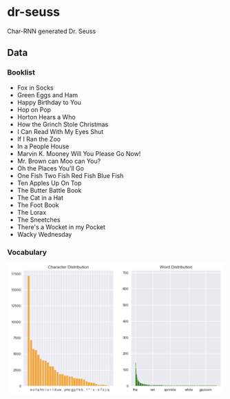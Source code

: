 # dr-seuss

Char-RNN generated Dr. Seuss

## Data

### Booklist
- Fox in Socks
- Green Eggs and Ham
- Happy Birthday to You
- Hop on Pop
- Horton Hears a Who
- How the Grinch Stole Christmas
- I Can Read With My Eyes Shut
- If I Ran the Zoo
- In a People House
- Marvin K. Mooney Will You Please Go Now!
- Mr. Brown can Moo can You?
- Oh the Places You'll Go
- One Fish Two Fish Red Fish Blue Fish
- Ten Apples Up On Top
- The Butter Battle Book
- The Cat in a Hat
- The Foot Book
- The Lorax
- The Sneetches
- There's a Wocket in my Pocket
- Wacky Wednesday

### Vocabulary
<img src="images/data_distribution.png" alt="word_vs_char" width="600px"/>
